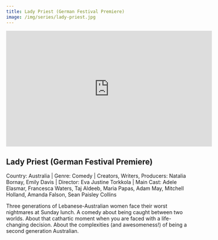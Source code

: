```yaml
---
title: Lady Priest (German Festival Premiere)
image: /img/series/lady-priest.jpg
---
```

<iframe width="560" height="315" src="https://www.youtube.com/watch?v=WVij8n084jQ" frameborder="0" allow="accelerometer; autoplay; encrypted-media; gyroscope; picture-in-picture" allowfullscreen></iframe>

## Lady Priest (German Festival Premiere)
Country: Australia | Genre: Comedy | Creators, Writers, Producers: Natalia Bornay, Emily Davis | Director: Eva Justine Torkkola | Main Cast: Adele Elasmar, Francesca Waters, Taj Aldeeb, Maria Papas, Adam May, Mitchell Holland, Amanda Falson, Sean Paisley Collins

Three generations of Lebanese-Australian women face their worst nightmares at Sunday lunch. A comedy about being caught between two worlds. About that cathartic moment when you are faced with a life-changing decision. About the complexities (and awesomeness!) of being a second generation Australian.